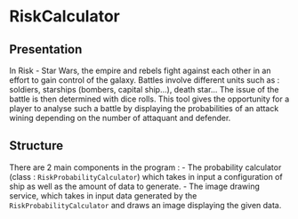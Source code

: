 # RiskCalculator

## Presentation

In Risk - Star Wars, the empire and rebels fight against each other in an effort to gain control of the galaxy. Battles involve different units such as : soldiers, starships (bombers, capital ship...), death star... The issue of the battle is then determined with dice rolls. This tool gives the opportunity for a player to analyse such a battle by displaying the probabilities of an attack wining depending on the number of attaquant and defender.

## Structure

There are 2 main components in the program : 
    - The probability calculator (class : `RiskProbabilityCalculator`) which takes in input a configuration of ship as well as the amount of data to generate.
    - The image drawing service, which takes in input data generated by the `RiskProbabilityCalculator` and draws an image displaying the given data.
